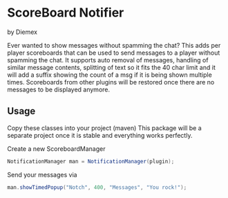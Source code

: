 # ScoreBoard Notifier
by Diemex

Ever wanted to show messages without spamming the chat? This adds per player scoreboards
that can be used to send messages to a player without spamming the chat. It supports auto removal of
messages, handling of similar message contents, splitting of text so it fits the 40 char limit and it
will add a suffix showing the count of a msg if it is being shown multiple times.
Scoreboards from other plugins will be restored once there are no messages to be displayed anymore.

## Usage

Copy these classes into your project (maven)
This package will be a separate project once it is stable and everything works perfectly.

Create a new ScoreboardManager

``` java
NotificationManager man = NotificationManager(plugin);
```

Send your messages via
``` java
man.showTimedPopup("Notch", 400, "Messages", "You rock!");
```